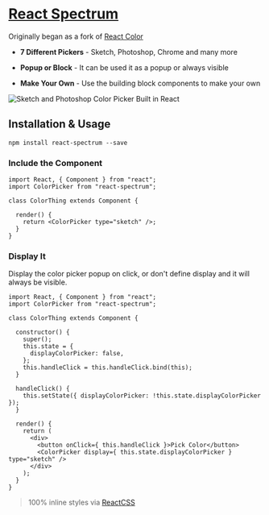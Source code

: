 # [React Spectrum](http://socialtables.github.io/react-spectrum/)

Originally began as a fork of [React Color](http://github.com/casesandberg/react-color)

* **7 Different Pickers** - Sketch, Photoshop, Chrome and many more

* **Popup or Block** - It can be used it as a popup or always visible

* **Make Your Own** - Use the building block components to make your own

![Sketch and Photoshop Color Picker Built in React](http://casesandberg.github.io/react-color/screenshot.png)

## Installation & Usage

```
npm install react-spectrum --save
```

### Include the Component

```
import React, { Component } from "react";
import ColorPicker from "react-spectrum";

class ColorThing extends Component {

  render() {
    return <ColorPicker type="sketch" />;
  }
}
```

### Display It
Display the color picker popup on click, or don't define display and it will always be visible.

```
import React, { Component } from "react";
import ColorPicker from "react-spectrum";

class ColorThing extends Component {

  constructor() {
    super();
    this.state = {
      displayColorPicker: false,
    };
    this.handleClick = this.handleClick.bind(this);
  }

  handleClick() {
    this.setState({ displayColorPicker: !this.state.displayColorPicker });
  }

  render() {
    return (
      <div>
        <button onClick={ this.handleClick }>Pick Color</button>
        <ColorPicker display={ this.state.displayColorPicker } type="sketch" />
      </div>
    );
  }
}
```

> 100% inline styles via [ReactCSS](http://reactcss.com/)
